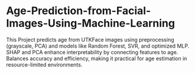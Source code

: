 # Age-Prediction-from-Facial-Images-Using-Machine-Learning
This Project predicts age from UTKFace images using preprocessing (grayscale, PCA) and models like Random Forest, SVR, and optimized MLP. SHAP and PCA enhance interpretability by connecting features to age. Balances accuracy and efficiency, making it practical for age estimation in resource-limited environments.
